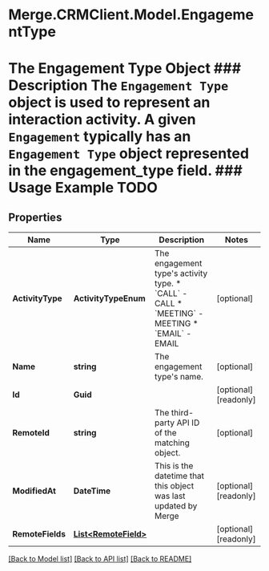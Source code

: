 # Merge.CRMClient.Model.EngagementType
# The Engagement Type Object ### Description The `Engagement Type` object is used to represent an interaction activity. A given `Engagement` typically has an `Engagement Type` object represented in the engagement_type field. ### Usage Example TODO

## Properties

Name | Type | Description | Notes
------------ | ------------- | ------------- | -------------
**ActivityType** | **ActivityTypeEnum** | The engagement type&#39;s activity type.  * &#x60;CALL&#x60; - CALL * &#x60;MEETING&#x60; - MEETING * &#x60;EMAIL&#x60; - EMAIL | [optional] 
**Name** | **string** | The engagement type&#39;s name. | [optional] 
**Id** | **Guid** |  | [optional] [readonly] 
**RemoteId** | **string** | The third-party API ID of the matching object. | [optional] 
**ModifiedAt** | **DateTime** | This is the datetime that this object was last updated by Merge | [optional] [readonly] 
**RemoteFields** | [**List&lt;RemoteField&gt;**](RemoteField.md) |  | [optional] [readonly] 

[[Back to Model list]](../README.md#documentation-for-models) [[Back to API list]](../README.md#documentation-for-api-endpoints) [[Back to README]](../README.md)


